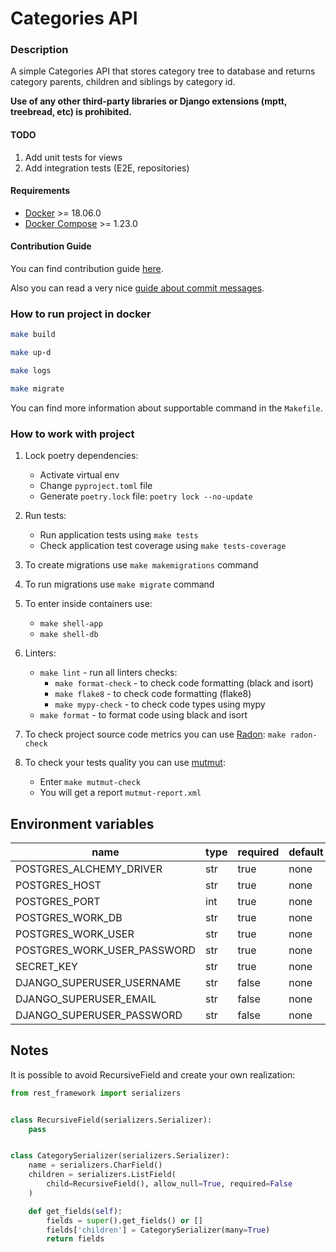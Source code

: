 # Categories API

### Description
A simple Categories API that stores category tree to database and returns category parents, children and siblings by category id.

**Use of any other third-party libraries or Django extensions (mptt, treebread, etc) is prohibited.**

#### TODO
1. Add unit tests for views
2. Add integration tests (E2E, repositories)

#### Requirements

* [Docker](https://www.docker.com/) >= 18.06.0
* [Docker Compose](https://docs.docker.com/compose/install/) >= 1.23.0


#### Contribution Guide

You can find contribution guide [here](https://kb.epam.com/display/EPMDEPS/Contribution+Guide).

Also you can read a very nice [guide about commit messages](https://m.habr.com/ru/post/416887/).

### How to run project in docker

```bash
make build

make up-d

make logs

make migrate
```

You can find more information about supportable command in the `Makefile`.


### How to work with project

1. Lock poetry dependencies:
    - Activate virtual env
    - Change `pyproject.toml` file
    - Generate `poetry.lock` file: ```poetry lock --no-update```

2. Run tests:
    - Run application tests using `make tests`
    - Check application test coverage using `make tests-coverage`

3. To create migrations use `make makemigrations` command

4. To run migrations use `make migrate` command

5. To enter inside containers use:
    - `make shell-app`
    - `make shell-db`

6. Linters:
    - `make lint` - run all linters checks:
        - `make format-check` - to check code formatting (black and isort)
        - `make flake8` - to check code formatting (flake8)
        - `make mypy-check` - to check code types using mypy
    - `make format` - to format code using black and isort
    
7. To check project source code metrics you can use [Radon](https://pypi.org/project/radon/): `make radon-check`

9. To check your tests quality you can use [mutmut](https://pypi.org/project/mutmut/): 
    - Enter `make mutmut-check`
    - You will get a report `mutmut-report.xml` 


## Environment variables

| name | type | required | default |
|------|------|----------|---------|
| POSTGRES_ALCHEMY_DRIVER | str | true | none |
| POSTGRES_HOST | str | true | none |
| POSTGRES_PORT | int | true | none |
| POSTGRES_WORK_DB | str | true | none |
| POSTGRES_WORK_USER | str | true | none |
| POSTGRES_WORK_USER_PASSWORD | str | true | none |
| SECRET_KEY | str | true | none |
| DJANGO_SUPERUSER_USERNAME | str | false | none |
| DJANGO_SUPERUSER_EMAIL | str | false | none |
| DJANGO_SUPERUSER_PASSWORD | str | false | none |


## Notes

It is possible to avoid RecursiveField and create your own realization:
```python
from rest_framework import serializers


class RecursiveField(serializers.Serializer):
    pass


class CategorySerializer(serializers.Serializer):
    name = serializers.CharField()
    children = serializers.ListField(
        child=RecursiveField(), allow_null=True, required=False
    )

    def get_fields(self):
        fields = super().get_fields() or []
        fields['children'] = CategorySerializer(many=True)
        return fields
```
